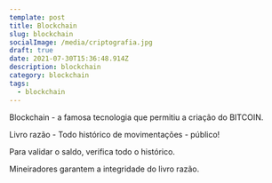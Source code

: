 ```yaml
---
template: post
title: Blockchain
slug: blockchain
socialImage: /media/criptografia.jpg
draft: true
date: 2021-07-30T15:36:48.914Z
description: blockchain
category: blockchain
tags:
  - blockchain
---
```

Blockchain - a famosa tecnologia que permitiu a criação do BITCOIN.

Livro razão - Todo histórico de movimentações - público!

Para validar o saldo, verifica todo o histórico.

Mineiradores garantem a integridade do livro razão.
